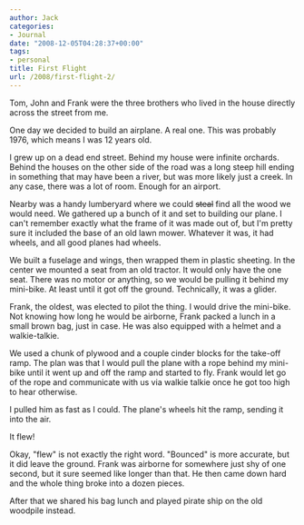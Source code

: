 ```yaml
---
author: Jack
categories:
- Journal
date: "2008-12-05T04:28:37+00:00"
tags:
- personal
title: First Flight
url: /2008/first-flight-2/
---
```


Tom, John and Frank were the three brothers who lived in the house directly across the street from me.

One day we decided to build an airplane. A real one. This was probably 1976, which means I was 12 years old.

I grew up on a dead end street. Behind my house were infinite orchards. Behind the houses on the other side of the road was a long steep hill ending in something that may have been a river, but was more likely just a creek. In any case, there was a lot of room. Enough for an airport.

Nearby was a handy lumberyard where we could <del>steal</del> find all the wood we would need. We gathered up a bunch of it and set to building our plane. I can't remember exactly what the frame of it was made out of, but I'm pretty sure it included the base of an old lawn mower. Whatever it was, it had wheels, and all good planes had wheels.

We built a fuselage and wings, then wrapped them in plastic sheeting. In the center we mounted a seat from an old tractor. It would only have the one seat. There was no motor or anything, so we would be pulling it behind my mini-bike. At least until it got off the ground. Technically, it was a glider.

Frank, the oldest, was elected to pilot the thing. I would drive the mini-bike. Not knowing how long he would be airborne, Frank packed a lunch in a small brown bag, just in case. He was also equipped with a helmet and a walkie-talkie.

We used a chunk of plywood and a couple cinder blocks for the take-off ramp. The plan was that I would pull the plane with a rope behind my mini-bike until it went up and off the ramp and started to fly. Frank would let go of the rope and communicate with us via walkie talkie once he got too high to hear otherwise.

I pulled him as fast as I could. The plane's wheels hit the ramp, sending it into the air.

It flew!

Okay, "flew" is not exactly the right word. "Bounced" is more accurate, but it did leave the ground. Frank was airborne for somewhere just shy of one second, but it sure seemed like longer than that. He then came down hard and the whole thing broke into a dozen pieces.

After that we shared his bag lunch and played pirate ship on the old woodpile instead.